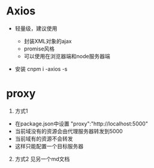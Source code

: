 # Axios
* 轻量级，建议使用
  - 封装XML对象的ajax
  - promise风格
  - 可以使用在浏览器端和node服务器端

* 安装
  cnpm i -axios -s

# proxy
1. 方式1
* 在package.json中设置
  "proxy":"http://localhost:5000"
* 当前域没有的资源会由代理服务器转发到5000
* 当前域有的资源不会转发
* 这样只能配置一个目标服务器

2. 方式2
   见另一个md文档